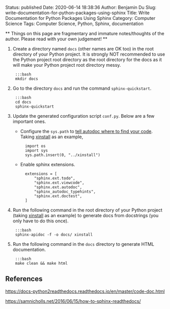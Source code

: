 Status: published
Date: 2020-06-14 18:38:36
Author: Benjamin Du
Slug: write-documentation-for-python-packages-using-sphinx
Title: Write Documentation for Python Packages Using Sphinx
Category: Computer Science
Tags: Computer Science, Python, Sphinx, documentation

**
Things on this page are fragmentary and immature notes/thoughts of the author.
Please read with your own judgement!
**


1. Create a directory named `docs` (other names are OK too) in the root directory of your Python project.
    It is strongly NOT recommended to use the Python project root directory 
    as the root directory for the docs
    as it will make your Python project root directory messy. 

        :::bash 
        mkdir docs

2. Go to the directory `docs` and run the command `sphinx-quickstart`.

        :::bash 
        cd docs 
        sphinx-quickstart 

3. Update the generated configuration script `conf.py`. 
    Below are a few important ones.

    - Configure the `sys.path`
        to [tell autodoc where to find your code](https://docs-python2readthedocs.readthedocs.io/en/master/code-doc.html#tell-autodoc-how-to-find-your-code).
        Taking [xinstall](https://github.com/dclong/xinstall) as an example,
 
            import os 
            import sys
            sys.path.insert(0, "../xinstall")            

    - Enable sphinx extensions.

            extensions = [
                "sphinx.ext.todo",
                "sphinx.ext.viewcode",
                "sphinx.ext.autodoc",
                "sphinx_autodoc_typehints",
                "sphinx.ext.doctest",
            ]

3. Run the following command in the root directory of your Python project 
    (taking [xinstall](https://github.com/dclong/xinstall) as an example) 
    to generate docs from docstrings 
    (you only have to do this once).

        :::bash
        sphinx-apidoc -f -o docs/ xinstall

4. Run the following command in the `docs` directory to generate HTML documentation. 

        :::bash 
        make clean && make html 

## References 

https://docs-python2readthedocs.readthedocs.io/en/master/code-doc.html

https://samnicholls.net/2016/06/15/how-to-sphinx-readthedocs/

